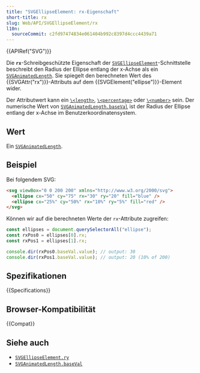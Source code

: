 ```yaml
---
title: "SVGEllipseElement: rx-Eigenschaft"
short-title: rx
slug: Web/API/SVGEllipseElement/rx
l10n:
  sourceCommit: c2fd97474834e061404b992c8397d4ccc4439a71
---
```


{{APIRef("SVG")}}

Die **`rx`**-Schreibgeschützte Eigenschaft der [`SVGEllipseElement`](/de/docs/Web/API/SVGEllipseElement)-Schnittstelle beschreibt den Radius der Ellipse entlang der x-Achse als ein [`SVGAnimatedLength`](/de/docs/Web/API/SVGAnimatedLength). Sie spiegelt den berechneten Wert des {{SVGAttr("rx")}}-Attributs auf dem {{SVGElement("ellipse")}}-Element wider.

Der Attributwert kann ein [`\<length>`](/de/docs/Web/SVG/Guides/Content_type#length), [`\<percentage>`](/de/docs/Web/SVG/Guides/Content_type#percentage) oder [`\<number>`](/de/docs/Web/SVG/Guides/Content_type#number) sein. Der numerische Wert von [`SVGAnimatedLength.baseVal`](/de/docs/Web/API/SVGAnimatedLength/baseVal) ist der Radius der Ellipse entlang der x-Achse im Benutzerkoordinatensystem.

## Wert

Ein [`SVGAnimatedLength`](/de/docs/Web/API/SVGAnimatedLength).

## Beispiel

Bei folgendem SVG:

```html
<svg viewBox="0 0 200 200" xmlns="http://www.w3.org/2000/svg">
  <ellipse cx="50" cy="75" rx="30" ry="20" fill="blue" />
  <ellipse cx="25%" cy="50%" rx="10%" ry="5%" fill="red" />
</svg>
```

Können wir auf die berechneten Werte der `rx`-Attribute zugreifen:

```js
const ellipses = document.querySelectorAll("ellipse");
const rxPos0 = ellipses[0].rx;
const rxPos1 = ellipses[1].rx;

console.dir(rxPos0.baseVal.value); // output: 30
console.dir(rxPos1.baseVal.value); // output: 20 (10% of 200)
```

## Spezifikationen

{{Specifications}}

## Browser-Kompatibilität

{{Compat}}

## Siehe auch

- [`SVGEllipseElement.ry`](/de/docs/Web/API/SVGEllipseElement/ry)
- [`SVGAnimatedLength.baseVal`](/de/docs/Web/API/SVGAnimatedLength/baseVal)
